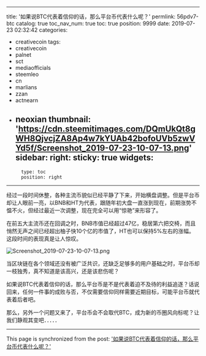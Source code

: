 
---
title: '如果说BTC代表着信仰的话，那么平台币代表什么呢？'
permlink: 56pdv7-btc
catalog: true
toc_nav_num: true
toc: true
position: 9999
date: 2019-07-23 02:32:42
categories:
- creativecoin
tags:
- creativecoin
- palnet
- sct
- mediaofficials
- steemleo
- cn
- marlians
- zzan
- actnearn
- neoxian
thumbnail: 'https://cdn.steemitimages.com/DQmUkQt8gWH8QjvcjZA8Ap4w7kYUAb42bofoUVb5zwVYd5f/Screenshot_2019-07-23-10-07-13.png'
sidebar:
    right:
        sticky: true
widgets:
    -
        type: toc
        position: right
---


经过一段时间休整，各种主流币貌似已经平静了下来，开始横盘调整。但是平台币却让人眼前一亮，以BNB和HT为代表，跟随年初大盘一直涨到现在，前期涨势不愠不火，但经过最近一次调整，现在完全可以用“惊艳”来形容了。

在前五大主流币还在回调之时，BNB市值已经超过47亿，稳居第六把交椅，而且悄然无声之间已经超出柚子快10个亿的市值了，HT也可以保持5%左右的涨幅。这段时间的表现真是让人惊叹。

![Screenshot_2019-07-23-10-07-13.png](https://cdn.steemitimages.com/DQmUkQt8gWH8QjvcjZA8Ap4w7kYUAb42bofoUVb5zwVYd5f/Screenshot_2019-07-23-10-07-13.png)

当区块链在各个领域还没有被广泛共识，还缺乏足够多的用户基础之时，平台币却一枝独秀，真不知道是该高兴，还是该悲伤呢？

如果说BTC代表着信仰的话，那么平台币是不是代表着迫不及待的利益追逐？话说回来，任何一件事的成败与否，不仅需要信仰同样需要近期目标，可能平台币就代表着后者吧。

那么，另外一个问题又来了，平台币会不会取代BTC，成为新的币圈风向标呢？让我们静观其变吧．．．．．

- - -

This page is synchronized from the post: ['如果说BTC代表着信仰的话，那么平台币代表什么呢？'](https://steemit.com/@andrewma/56pdv7-btc)
